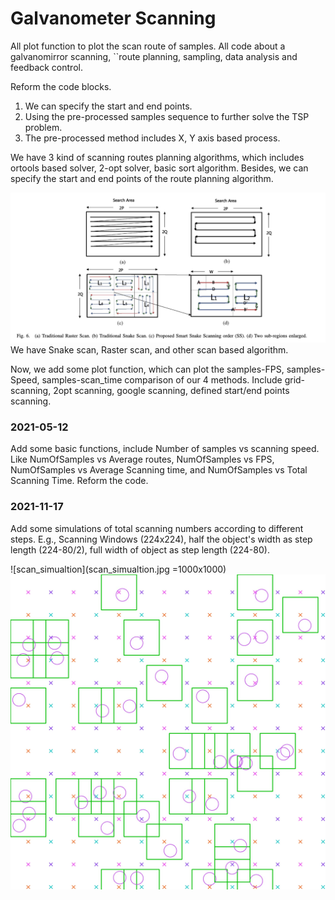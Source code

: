 # Galvanometer Scanning
All plot function to plot the scan route of samples.
All code about a galvanomirror scanning, ``route planning, sampling, data analysis and feedback control.

Reform the code blocks. 
1. We can specify the start and end points. 
2. Using the pre-processed samples sequence to further solve the TSP problem.
3. The pre-processed method includes X, Y axis based process.

We have 3 kind of scanning routes planning algorithms,
which includes ortools based solver, 2-opt solver, basic sort algorithm.
Besides, we can specify the start and end points of the route planning algorithm.

![scan mode](scan_mode.png)
We have Snake scan, Raster scan, and other scan based algorithm.

Now, we add some plot function, which can plot the samples-FPS, samples-Speed, samples-scan_time comparison of our 4 
methods. Include grid-scanning, 2opt scanning, google scanning, defined start/end points scanning.

### 2021-05-12
Add some basic functions, include Number of samples vs scanning speed.
Like NumOfSamples vs Average routes, NumOfSamples vs FPS, NumOfSamples vs Average Scanning time, 
and NumOfSamples vs Total Scanning Time.
Reform the code.

### 2021-11-17
Add some simulations of total scanning numbers according to different steps.
E.g., Scanning Windows (224x224), half the object's width as step length (224-80/2), full width of object as step length (224-80).

![scan_simualtion](scan_simualtion.jpg =1000x1000)
<img src="./scan_simualtion.jpg" alt="scan_simualtion" style="zoom:50%;" />
